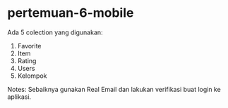 # pertemuan-6-mobile

Ada 5 colection yang digunakan:
1. Favorite
2. Item
3. Rating
4. Users
5. Kelompok

Notes:
Sebaiknya gunakan Real Email dan lakukan verifikasi buat login ke aplikasi.
